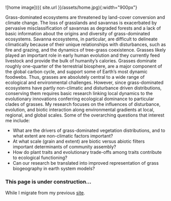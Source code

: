 ![home image]({{ site.url }}/assets/home.jpg){:width="900px"}

Grass-dominated ecosystems are threatened by land-cover conversion and climate change. The loss of grasslands and savannas is exacerbated by pervasive misclassification of savannas as degraded forests and a lack of basic information about the origins and diversity of grass-dominated ecosystems. Savanna ecosystems, in particular, are difficult to delineate climatically because of their unique relationships with disturbances, such as fire and grazing, and the dynamics of tree-grass coexistence. Grasses likely played an important role in early human evolution and they currently feed livestock and provide the bulk of humanity’s calories. Grasses dominate roughly one-quarter of the terrestrial biosphere, are a major component of the global carbon cycle, and support some of Earth’s most dynamic foodwebs. Thus, grasses are absolutely central to a wide range of ecological and environmental challenges. However, since grass-dominated ecosystems have partly non-climatic and disturbance driven distributions, conserving them requires basic research linking local dynamics to the evolutionary innovations conferring ecological dominance to particular clades of grasses. My research focuses on the influences of disturbance, evolution, and biotic interaction along environmental gradients at local, regional, and global scales. Some of the overarching questions that interest me include:

- What are the drivers of grass-dominated vegetation distributions, and to what extent are non-climatic factors important?
- At what scale (grain and extent) are biotic versus abiotic filters important determinants of community assembly?
- How do plant traits and evolutionary trade-offs among traits contribute to ecological functioning?
- Can our research be translated into improved representation of grass biogeography in earth system models?

### This page is under construction...

While I migrate from my previous [site](https://danielmgriffith.wordpress.com/).



































































































